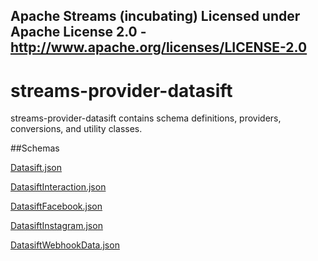 Apache Streams (incubating)
Licensed under Apache License 2.0 - http://www.apache.org/licenses/LICENSE-2.0
--------------------------------------------------------------------------------

streams-provider-datasift
==============

streams-provider-datasift contains schema definitions, providers, conversions, and utility classes.

##Schemas

[Datasift.json](org/apache/streams/datasift/Datasift.json "Datasift.json")

[DatasiftInteraction.json](org/apache/streams/datasift/interaction/DatasiftInteraction.json "DatasiftInteraction.json")

[DatasiftFacebook.json](org/apache/streams/datasift/facebook/DatasiftFacebook.json "DatasiftFacebook.json")

[DatasiftInstagram.json](org/apache/streams/datasift/instagram/DatasiftInstagram.json "DatasiftInstagram.json")

[DatasiftWebhookData.json](org/apache/streams/datasift/DatasiftWebhookData.json "DatasiftWebhookData.json")


